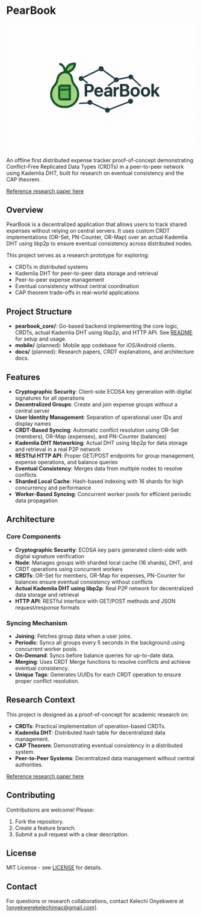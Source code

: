 ﻿# PearBook

![PearBook](https://github.com/Khelechy/pearbook/blob/main/d5c27f66-1f5c-495f-900c-67358ae018a9.jpeg)

An offline first distributed expense tracker proof-of-concept demonstrating Conflict-Free Replicated Data Types (CRDTs) in a peer-to-peer network using Kademlia DHT, built for research on eventual consistency and the CAP theorem.

[Reference research paper here](https://doi.org/10.64388/IREV9I2-1710338-8995)

## Overview

PearBook is a decentralized application that allows users to track shared expenses without relying on central servers. It uses custom CRDT implementations (OR-Set, PN-Counter, OR-Map) over an actual Kademlia DHT using libp2p to ensure eventual consistency across distributed nodes.

This project serves as a research prototype for exploring:
- CRDTs in distributed systems
- Kademlia DHT for peer-to-peer data storage and retrieval
- Peer-to-peer expense management
- Eventual consistency without central coordination
- CAP theorem trade-offs in real-world applications

## Project Structure

- **pearbook_core/**: Go-based backend implementing the core logic, CRDTs, actual Kademlia DHT using libp2p, and HTTP API. See [README](pearbook_core/README.md) for setup and usage.
- **mobile/** (planned): Mobile app codebase for iOS/Android clients.
- **docs/** (planned): Research papers, CRDT explanations, and architecture docs.

## Features

- **Cryptographic Security**: Client-side ECDSA key generation with digital signatures for all operations
- **Decentralized Groups**: Create and join expense groups without a central server
- **User Identity Management**: Separation of operational user IDs and display names
- **CRDT-Based Syncing**: Automatic conflict resolution using OR-Set (members), OR-Map (expenses), and PN-Counter (balances)
- **Kademlia DHT Networking**: Actual DHT using libp2p for data storage and retrieval in a real P2P network
- **RESTful HTTP API**: Proper GET/POST endpoints for group management, expense operations, and balance queries
- **Eventual Consistency**: Merges data from multiple nodes to resolve conflicts
- **Sharded Local Cache**: Hash-based indexing with 16 shards for high concurrency and performance
- **Worker-Based Syncing**: Concurrent worker pools for efficient periodic data propagation

## Architecture

### Core Components
- **Cryptographic Security**: ECDSA key pairs generated client-side with digital signature verification
- **Node**: Manages groups with sharded local cache (16 shards), DHT, and CRDT operations using concurrent workers
- **CRDTs**: OR-Set for members, OR-Map for expenses, PN-Counter for balances ensure eventual consistency without conflicts
- **Actual Kademlia DHT using libp2p**: Real P2P network for decentralized data storage and retrieval
- **HTTP API**: RESTful interface with GET/POST methods and JSON request/response formats

### Syncing Mechanism
- **Joining**: Fetches group data when a user joins.
- **Periodic**: Syncs all groups every 5 seconds in the background using concurrent worker pools.
- **On-Demand**: Syncs before balance queries for up-to-date data.
- **Merging**: Uses CRDT Merge functions to resolve conflicts and achieve eventual consistency.
- **Unique Tags**: Generates UUIDs for each CRDT operation to ensure proper conflict resolution.

## Research Context

This project is designed as a proof-of-concept for academic research on:
- **CRDTs**: Practical implementation of operation-based CRDTs.
- **Kademlia DHT**: Distributed hash table for decentralized data management.
- **CAP Theorem**: Demonstrating eventual consistency in a distributed system.
- **Peer-to-Peer Systems**: Decentralized data management without central authorities.

[Reference research paper here](https://doi.org/10.64388/IREV9I2-1710338-8995)

## Contributing

Contributions are welcome! Please:
1. Fork the repository.
2. Create a feature branch.
3. Submit a pull request with a clear description.

## License

MIT License - see [LICENSE](LICENSE) for details.

## Contact

For questions or research collaborations, contact Kelechi Onyekwere at [onyekwerekelechimac@gmail.com].
